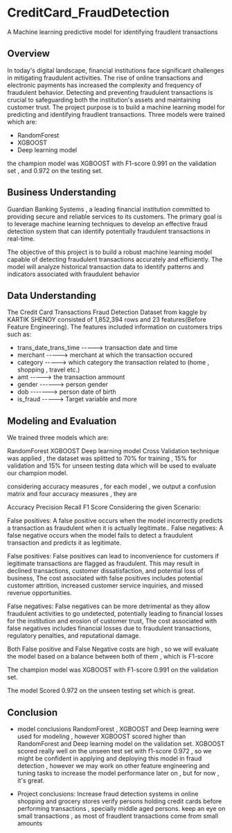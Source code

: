 # CreditCard_FraudDetection
A Machine learning predictive model for identifying fraudlent transactions

## Overview
In today's digital landscape, financial institutions face significant challenges in mitigating fraudulent activities. The rise of online transactions and electronic payments has increased the complexity and frequency of fraudulent behavior. Detecting and preventing fraudulent transactions is crucial to safeguarding both the institution's assets and maintaining customer trust.
The project purpose is to build a machine learning model for predicting and identifying fraudlent transactions.
Three models were trained which are:

- RandomForest
- XGBOOST
- Deep learning model

the champion model was XGBOOST with F1-score 0.991 on the validation set , and 0.972 on the testing set.

## Business Understanding

Guardian Banking Systems , a leading financial institution committed to providing secure and reliable services to its customers. The primary goal is to leverage machine learning techniques to develop an effective fraud detection system that can identify potentially fraudulent transactions in real-time.

The objective of this project is to build a robust machine learning model capable of detecting fraudulent transactions accurately and efficiently. The model will analyze historical transaction data to identify patterns and indicators associated with fraudulent behavior

## Data Understanding

The Credit Card Transactions Fraud Detection Dataset from kaggle by KARTIK SHENOY consisted of 1,852,394 rows and 23 features(Before Feature Engineering). The features included information on customers trips such as:

- trans_date_trans_time -----> transaction date and time
- merchant -----> merchant at which the transaction occured
- category -----> which category the transaction related to (home , shopping , travel etc.)               
- amt -----> the transaction ammount
- gender ------> person gender
- dob -------> person date of birth
- is_fraud -----> Target variable
and more

## Modeling and Evaluation

We trained three models which are:

RandomForest
XGBOOST
Deep learning model
Cross Validation technique was applied , the dataset was splitted to 70% for training , 15% for validation and 15% for unseen testing data which will be used to evaluate our champion model.

considering accuracy measures , for each model , we output a confusion matrix and four accuracy measures , they are

Accuracy
Precision
Recall
F1 Score
Considering the given Scenario:

False positives: A false positive occurs when the model incorrectly predicts a transaction as fraudulent when it is actually legitimate..
False negatives: A false negative occurs when the model fails to detect a fraudulent transaction and predicts it as legitimate.

False positives: False positives can lead to inconvenience for customers if legitimate transactions are flagged as fraudulent. This may result in declined transactions, customer dissatisfaction, and potential loss of business, The cost associated with false positives includes potential customer attrition, increased customer service inquiries, and missed revenue opportunities.

False negatives: False negatives can be more detrimental as they allow fraudulent activities to go undetected, potentially leading to financial losses for the institution and erosion of customer trust, The cost associated with false negatives includes financial losses due to fraudulent transactions, regulatory penalties, and reputational damage.

Both False positive and False Negative costs are high , so we will evaluate the model based on a balance between both of them , which is F1-score

The champion model was XGBOOST with F1-score 0.991 on the validation set.

The model Scored 0.972 on the unseen testing set which is great.

## Conclusion
- model conclusions
  RandomForest ,  XGBOOST and Deep learning were used for modeling , however XGBOOST scored higher than RandomForest and Deep learning model on the validation set.
  XGBOOST scored really well on the unseen test set with f1-score 0.972 , so we might be confident in applying and deploying this model in fraud detection , however we may work on other feature engineering and tuning tasks to increase the model performance later on , but for now , it's great.

- Project conclusions:
  Increase fraud detection systems in online shopping and grocery stores
  verify persons holding credit cards before performing transactions , specially middle aged persons.
  keep an eye on small transactions , as most of fraudlent transactions come from small amounts
  
   





